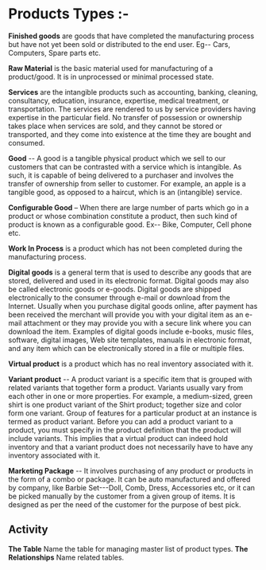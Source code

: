 # Products Types :-
**Finished goods**  are goods that have completed the manufacturing process but have not yet been sold or distributed to the end user. Eg-- Cars, Computers, Spare parts etc.

**Raw Material** is the basic material used for manufacturing of a product/good. It is in unprocessed or minimal processed state.

**Services** are the intangible products such as accounting, banking, cleaning, consultancy, education, insurance, expertise, medical treatment, or transportation. The services are rendered to us by service providers having expertise in the particular field. No transfer of possession or ownership takes place when services are sold, and they cannot be stored or transported, and they come into existence at the time they are bought and consumed.

**Good** -- A good is a tangible physical product which we sell to our customers that can be contrasted with a service which is intangible. As such, it is capable of being delivered to a purchaser and involves the transfer of ownership from seller to customer. For example, an apple is a tangible good, as opposed to a haircut, which is an (intangible) service.

**Configurable Good** – When there are large number of parts which go in a product or whose combination constitute a product, then such kind of product is known as a configurable good. Ex-- Bike, Computer, Cell phone etc.

**Work In Process** is a product which has not been completed during the manufacturing process. 

**Digital goods** is a general term that is used to describe any goods that are stored, delivered and used in its electronic format. Digital goods may also be called electronic goods or e-goods. Digital goods are shipped electronically to the consumer through e-mail or download from the Internet. Usually when you purchase digital goods online, after payment has been received the merchant will provide you with your digital item as an e-mail attachment or they may provide you with a secure link where you can download the item. Examples of digital goods include e-books, music files, software, digital images, Web site templates, manuals in electronic format, and any item which can be electronically stored in a file or multiple files.

**Virtual product** is a product which has no real inventory associated with it.

**Variant product** -- A product variant is a specific item that is grouped with related variants that together form a product. Variants usually vary from each other in one or more properties. For example, a medium-sized, green shirt is one product variant of the Shirt product; together size and color form one variant. Group of features for a particular product at an instance is termed as product variant. Before you can add a product variant to a product, you must specify in the product definition that the product will include variants. This implies that a virtual product can indeed hold inventory and that a variant product does not necessarily have to have any inventory associated with it.

**Marketing Package** -- It involves purchasing of any product or products in the form of a combo or package. It can be auto manufactured and offered by company, like Barbie Set---Doll, Comb, Dress, Accessories etc, or it can be picked manually by the customer from a given group of items. It is designed as per the need of the customer for the purpose of best pick. 


## Activity

**The Table** Name the table for managing master list of product types.
**The Relationships** Name related tables.